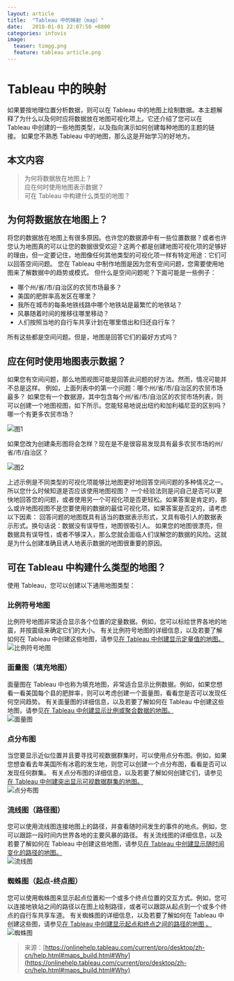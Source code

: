 ```yaml
---
layout: article
title:  "Tableau 中的映射（map）"
date:   2018-01-01 22:07:50 +0800
categories: infovis 
image:
  teaser: timgg.png
  feature: tableau article.png
---
```



# Tableau 中的映射

如果要按地理位置分析数据，则可以在 Tableau 中的地图上绘制数据。本主题解释了为什么以及何时应将数据放在地图可视化项上。它还介绍了您可以在 Tableau 中创建的一些地图类型，以及指向演示如何创建每种地图的主题的链接。
如果您不熟悉 Tableau 中的地图，那么这是开始学习的好地方。
## 本文内容
> 为何将数据放在地图上？  
> 应在何时使用地图表示数据？  
> 可在 Tableau 中构建什么类型的地图？   

## 为何将数据放在地图上？
将您的数据放在地图上有很多原因。也许您的数据源中有一些位置数据？或者也许您认为地图真的可以让您的数据很受欢迎？这两个都是创建地图可视化项的足够好的理由，但一定要记住，地图像任何其他类型的可视化项一样有特定用途：它们可以回答空间问题。
您在 Tableau 中制作地图是因为您有空间问题，您需要使用地图来了解数据中的趋势或模式。
但什么是空间问题呢？下面可能是一些例子：
- 哪个州/省/市/自治区的农贸市场最多？
- 美国的肥胖率高发区在哪里？
- 我所在城市的每条地铁线路中哪个地铁站是最繁忙的地铁站？
- 风暴随着时间的推移往哪里移动？
- 人们按照当地的自行车共享计划在哪里借出和归还自行车？

所有这些都是空间问题。但是，地图是回答它们的最好方式吗？  
## 应在何时使用地图表示数据？
如果您有空间问题，那么地图视图可能是回答此问题的好方法。然而，情况可能并不总是这样。
例如，上面列表中的第一个问题：哪个州/省/市/自治区的农贸市场最多？
如果您有一个数据源，其中包含每个州/省/市/自治区的农贸市场列表，则可以创建一个地图视图，如下所示。您能轻易地说出纽约和加利福尼亚的区别吗？哪一个有更多农贸市场？

![图1](https://onlinehelp.tableau.com/current/pro/desktop/zh-cn/Img/maps_build3.1.png)

如果您改为创建条形图将会怎样？现在是不是很容易发现具有最多农贸市场的州/省/市/自治区？

![图2](https://onlinehelp.tableau.com/current/pro/desktop/zh-cn/Img/maps_build4.1.png)

上述示例是不同类型的可视化项能够比地图更好地回答空间问题的多种情况之一。
所以您什么时候知道是否应该使用地图视图？
一个经验法则是问自己是否可以更快地回答您的问题，或者使用另一个可视化项是否更轻松。如果答案是肯定的，那么或许地图视图不是您要使用的数据的最佳可视化项。如果答案是否定的，请考虑以下因素：
回答问题的地图既具有适当的数据表示形式，又具有吸引人的数据表示形式。换句话说：数据没有误导性，地图很吸引人。
如果您的地图很漂亮，但数据具有误导性，或者不够深入，那么您就会面临人们误解您的数据的风险。这就是为什么创建准确且诱人地表示数据的地图很重要的原因。
## 可在 Tableau 中构建什么类型的地图？

使用 Tableau，您可以创建以下通用地图类型：
### 比例符号地图
比例符号地图非常适合显示各个位置的定量数据。例如，您可以标绘世界各地的地震，并按震级来确定它们的大小。
有关比例符号地图的详细信息，以及若要了解如何在 Tableau 中创建这些地图，请参见[在 Tableau 中创建显示定量值的地图。](https://onlinehelp.tableau.com/current/pro/desktop/zh-cn/maps_howto_symbol.html)  
![比例符号地图](https://onlinehelp.tableau.com/current/pro/desktop/zh-cn/Img/maps_symbol6.png)

### 面量图（填充地图）
面量图在 Tableau 中也称为填充地图，非常适合显示比例数据。例如，如果您想看一看美国每个县的肥胖率，则可以考虑创建一个面量图，看看您是否可以发现任何空间趋势。
有关面量图的详细信息，以及若要了解如何在 Tableau 中创建这些地图，请参见[在 Tableau 中创建显示比例或聚合数据的地图。](https://onlinehelp.tableau.com/current/pro/desktop/zh-cn/maps_howto_choropleth.html)  
![面量图](https://onlinehelp.tableau.com/current/pro/desktop/zh-cn/Img/choropleth_maps1.png)

### 点分布图
当您要显示近似位置并且要寻找可视数据群集时，可以使用点分布图。例如，如果您想查看去年美国所有冰雹的发生地，则您可以创建一个点分布图，看看是否可以发现任何群集。
有关点分布图的详细信息，以及若要了解如何创建它们，请参见[在 Tableau 中创建突出显示可视数据群集的地图。](https://onlinehelp.tableau.com/current/pro/desktop/zh-cn/maps_howto_pointdistribution.html)  
![点分布图](https://onlinehelp.tableau.com/current/pro/desktop/zh-cn/Img/maps_build7.png)

### 流线图（路径图）
您可以使用流线图连接地图上的路径，并查看随时间发生的事件的地点。例如，您可以跟踪一段时间内世界各地的主要风暴的路径。
有关流线图的详细信息，以及若要了解如何在 Tableau 中创建这些地图，请参见[在 Tableau 中创建显示随时间变化的路径的地图。](https://onlinehelp.tableau.com/current/pro/desktop/zh-cn/maps_howto_flow.html)  
![流线图](https://onlinehelp.tableau.com/current/pro/desktop/zh-cn/Img/maps_build8.png)

### 蜘蛛图（起点-终点图）
您可以使用蜘蛛图来显示起点位置和一个或多个终点位置的交互方式。例如，您可以连接地铁站之间的路径以在图上绘制路径，或者可以跟踪从起点到一个或多个终点的自行车共享车道。
有关蜘蛛图的详细信息，以及若要了解如何在 Tableau 中创建这些图，请参见[在 Tableau 中创建显示起点和终点之间的路径的地图 。](https://onlinehelp.tableau.com/current/pro/desktop/zh-cn/maps_howto_origin_destination.html)  
![蜘蛛图](https://onlinehelp.tableau.com/current/pro/desktop/zh-cn/Img/maps_build9.png)

> 来源：[https://onlinehelp.tableau.com/current/pro/desktop/zh-cn/help.html#maps_build.html#Why](https://onlinehelp.tableau.com/current/pro/desktop/zh-cn/help.html#maps_build.html#Why)

